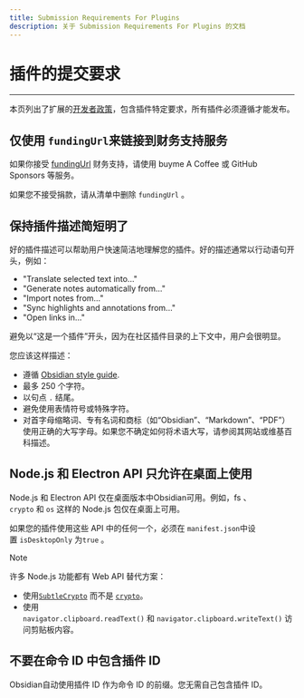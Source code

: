 ```yaml
---
title: Submission Requirements For Plugins
description: 关于 Submission Requirements For Plugins 的文档
---
```

<!--
 * @Author: Raistlind johnd0712@gmail.com
 * @Date: 2024-01-18 10:18:00
 * @LastEditors: Raistlind
 * @LastEditTime: 2024-01-18 10:18:00
 * @Description:
-->

# 插件的提交要求

---

本页列出了扩展的[开发者政策](../../developer-policies.md)，包含插件特定要求，所有插件必须遵循才能发布。

## 仅使用 `fundingUrl`来链接到财务支持服务

如果你接受 [fundingUrl](https://docs.obsidian.md/Reference/Manifest#fundingUrl) 财务支持，请使用 buyme A Coffee 或 GitHub Sponsors 等服务。

如果您不接受捐款，请从清单中删除 `fundingUrl` 。

## 保持插件描述简短明了

好的插件描述可以帮助用户快速简洁地理解您的插件。好的描述通常以行动语句开头，例如：

- "Translate selected text into..."
- "Generate notes automatically from..."
- "Import notes from..."
- "Sync highlights and annotations from..."
- "Open links in..."

避免以“这是一个插件”开头，因为在社区插件目录的上下文中，用户会很明显。

您应该这样描述：

- 遵循 [Obsidian style guide](https://help.obsidian.md/Contributing+to+Obsidian/Style+guide).
- 最多 250 个字符。
- 以句点 `.` 结尾。
- 避免使用表情符号或特殊字符。
- 对首字母缩略词、专有名词和商标（如“Obsidian”、“Markdown”、“PDF”）使用正确的大写字母。如果您不确定如何将术语大写，请参阅其网站或维基百科描述。

## Node.js 和 Electron API 只允许在桌面上使用

Node.js 和 Electron API 仅在桌面版本中Obsidian可用。例如，fs 、`crypto` 和 `os` 这样的 Node.js 包仅在桌面上可用。

如果您的插件使用这些 API 中的任何一个，必须在 `manifest.json`中设置 `isDesktopOnly` 为`true` 。

> [!NOTE]
>
> 许多 Node.js 功能都有 Web API 替代方案：
>
> - 使用[`SubtleCrypto`](https://developer.mozilla.org/en-US/docs/Web/API/SubtleCrypto) 而不是 [`crypto`](https://nodejs.org/api/crypto.html)。
> - 使用`navigator.clipboard.readText()` 和 `navigator.clipboard.writeText()` 访问剪贴板内容。

## 不要在命令 ID 中包含插件 ID

Obsidian自动使用插件 ID 作为命令 ID 的前缀。您无需自己包含插件 ID。
